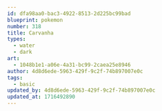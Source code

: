 ```yaml
---
id: dfa98aa0-bac3-4922-8513-2d225bc99bad
blueprint: pokemon
number: 318
title: Carvanha
types:
  - water
  - dark
art:
  - 1048b1e1-a06e-4a31-bc99-2caea25e8946
author: 4d8d6ede-5963-429f-9c2f-74b897007e0c
tags:
  - basic
updated_by: 4d8d6ede-5963-429f-9c2f-74b897007e0c
updated_at: 1716492890
---
```

